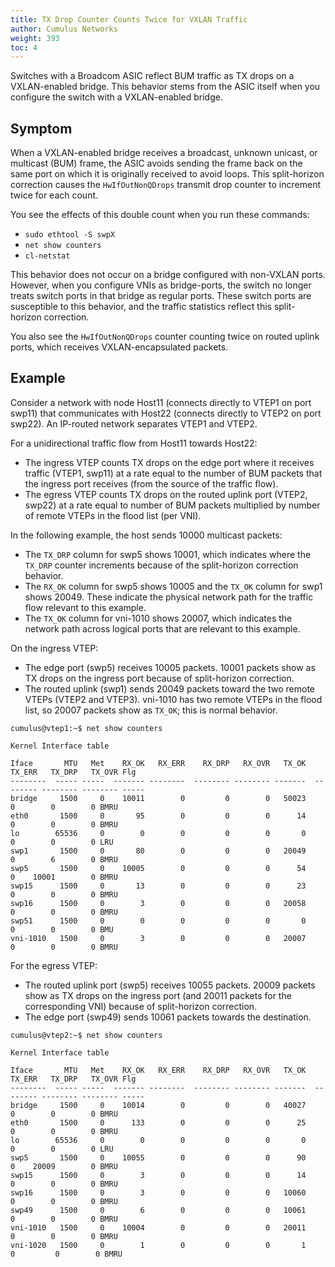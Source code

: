 ```yaml
---
title: TX Drop Counter Counts Twice for VXLAN Traffic
author: Cumulus Networks
weight: 393
toc: 4
---
```

Switches with a Broadcom ASIC reflect BUM traffic as TX drops on a VXLAN-enabled bridge. This behavior stems from the ASIC itself when you configure the switch with a VXLAN-enabled bridge.

## Symptom

When a VXLAN-enabled bridge receives a broadcast, unknown unicast, or multicast (BUM) frame, the ASIC avoids sending the frame back on the same port on which it is originally received to avoid loops. This split-horizon correction causes the `HwIfOutNonQDrops` transmit drop counter to increment twice for each count.

You see the effects of this double count when you run these commands:

- `sudo ethtool -S swpX`
- `net show counters`
- `cl-netstat`

This behavior does not occur on a bridge configured with non-VXLAN ports. However, when you configure VNIs as bridge-ports, the switch no longer treats switch ports in that bridge as regular ports. These switch ports are susceptible to this behavior, and the traffic statistics reflect this split-horizon correction.

You also see the `HwIfOutNonQDrops` counter counting twice on routed uplink ports, which receives VXLAN-encapsulated packets.

## Example

Consider a network with node Host11 (connects directly to VTEP1 on port swp11) that communicates with Host22 (connects directly to VTEP2 on port swp22). An IP-routed network separates VTEP1 and VTEP2.

For a unidirectional traffic flow from Host11 towards Host22:

- The ingress VTEP counts TX drops on the edge port where it receives traffic (VTEP1, swp11) at a rate equal to the number of BUM packets that the ingress port receives (from the source of the traffic flow).
- The egress VTEP counts TX drops on the routed uplink port (VTEP2, swp22) at a rate equal to number of BUM packets multiplied by number of remote VTEPs in the flood list (per VNI).

In the following example, the host sends 10000 multicast packets:

- The `TX_DRP` column for swp5 shows 10001, which indicates where the `TX_DRP` counter increments because of the split-horizon correction behavior.
- The `RX_OK` column for swp5 shows 10005 and the `TX_OK` column for swp1 shows 20049. These indicate the physical network path for the traffic flow relevant to this example.
- The `TX_OK` column for vni-1010 shows 20007, which indicates the network path across logical ports that are relevant to this example.

On the ingress VTEP:

- The edge port (swp5) receives 10005 packets. 10001 packets show as TX drops on the ingress port because of split-horizon correction.
- The routed uplink (swp1) sends 20049 packets toward the two remote VTEPs (VTEP2 and VTEP3). vni-1010 has two remote VTEPs in the flood list, so 20007 packets show as `TX_OK`; this is normal behavior.

```
cumulus@vtep1:~$ net show counters

Kernel Interface table

Iface       MTU   Met    RX_OK   RX_ERR    RX_DRP   RX_OVR   TX_OK    TX_ERR   TX_DRP   TX_OVR Flg
--------  ----- -----  ------- --------  -------- -------- -------  -------- -------- -------- -----
bridge     1500     0    10011        0         0        0   50023         0        0        0 BMRU
eth0       1500     0       95        0         0        0      14         0        0        0 BMRU
lo        65536     0        0        0         0        0       0         0        0        0 LRU
swp1       1500     0       80        0         0        0   20049         0        6        0 BMRU
swp5       1500     0    10005        0         0        0      54         0    10001        0 BMRU
swp15      1500     0       13        0         0        0      23         0        0        0 BMRU
swp16      1500     0        3        0         0        0   20058         0        0        0 BMRU
swp51      1500     0        0        0         0        0       0         0        0        0 BMU
vni-1010   1500     0        3        0         0        0   20007         0        0        0 BMRU
```

For the egress VTEP:

- The routed uplink port (swp5) receives 10055 packets. 20009 packets show as TX drops on the ingress port (and 20011 packets for the corresponding VNI) because of split-horizon correction.
- The edge port (swp49) sends 10061 packets towards the destination.

```
cumulus@vtep2:~$ net show counters

Kernel Interface table

Iface       MTU   Met    RX_OK   RX_ERR    RX_DRP   RX_OVR   TX_OK    TX_ERR   TX_DRP   TX_OVR Flg
--------  ----- -----  ------- --------  -------- -------- -------  -------- -------- -------- -----
bridge     1500     0    10014        0         0        0   40027         0        0        0 BMRU
eth0       1500     0      133        0         0        0      25         0        0        0 BMRU
lo        65536     0        0        0         0        0       0         0        0        0 LRU
swp5       1500     0    10055        0         0        0      90         0    20009        0 BMRU
swp15      1500     0        3        0         0        0      14         0        0        0 BMRU
swp16      1500     0        3        0         0        0   10060         0        0        0 BMRU
swp49      1500     0        6        0         0        0   10061         0        0        0 BMRU
vni-1010   1500     0    10004        0         0        0   20011         0        0        0 BMRU
vni-1020   1500     0        1        0         0        0       1        0         0        0 BMRU
```
